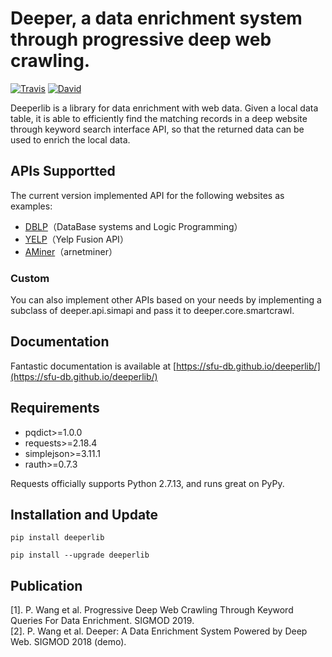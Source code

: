 Deeper, a data enrichment system through progressive deep web crawling.
=========================
[![Travis](https://img.shields.io/badge/pypi-0.2-orange.svg?style=plastic)](https://pypi.python.org/pypi/deeperlib)
[![David](https://img.shields.io/badge/python-2.7-blue.svg?style=plastic)](https://www.python.org/)
	
Deeperlib is a library for data enrichment with web data. Given a local data table, it is able to efficiently find the matching records in a deep website through keyword search interface API, so that the returned data can be used to enrich the local data.


APIs Supportted
------------
The current version implemented API for the following websites as examples:

* [DBLP](http://dblp.uni-trier.de/faq/How+to+use+the+dblp+search+API.html)（DataBase systems and Logic Programming）
* [YELP](https://www.yelp.com/developers/documentation/v3/business_search)（Yelp Fusion API）
* [AMiner](http://doc.aminer.org/en/latest/s/index.html)（arnetminer）

### Custom

You can also implement other APIs based on your needs by implementing a subclass of deeper.api.simapi and pass it to deeper.core.smartcrawl.


Documentation
------------
Fantastic documentation is available at [https://sfu-db.github.io/deeperlib/](https://sfu-db.github.io/deeperlib/) 


Requirements
------------

* pqdict>=1.0.0
* requests>=2.18.4
* simplejson>=3.11.1
* rauth>=0.7.3

Requests officially supports Python 2.7.13, and runs great on PyPy.


Installation and Update
-----------------------

```
pip install deeperlib
```

```
pip install --upgrade deeperlib
```

Publication
-----------
[1]. P. Wang et al. Progressive Deep Web Crawling Through Keyword Queries For Data Enrichment. SIGMOD 2019.  
[2]. P. Wang et al. Deeper: A Data Enrichment System Powered by Deep Web. SIGMOD 2018 (demo).
